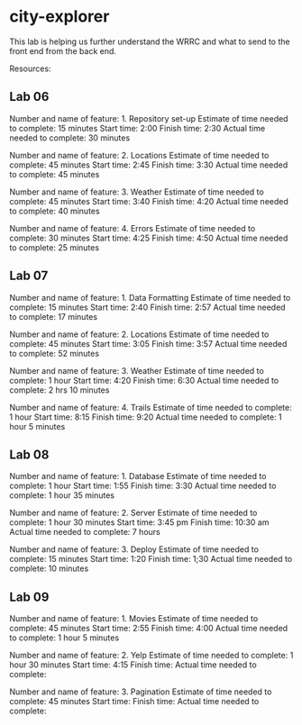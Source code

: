 # city-explorer
This lab is helping us further understand the WRRC and what to send to the front end from the back end.

Resources:

## Lab 06
Number and name of feature: 1. Repository set-up
Estimate of time needed to complete: 15 minutes
Start time: 2:00
Finish time: 2:30
Actual time needed to complete: 30 minutes

Number and name of feature: 2. Locations
Estimate of time needed to complete:  45 minutes
Start time: 2:45
Finish time: 3:30
Actual time needed to complete: 45 minutes

Number and name of feature: 3. Weather
Estimate of time needed to complete:  45 minutes
Start time: 3:40
Finish time: 4:20
Actual time needed to complete: 40 minutes

Number and name of feature: 4. Errors
Estimate of time needed to complete:  30 minutes
Start time: 4:25
Finish time: 4:50
Actual time needed to complete: 25 minutes

## Lab 07
Number and name of feature: 1. Data Formatting
Estimate of time needed to complete: 15 minutes
Start time: 2:40
Finish time: 2:57
Actual time needed to complete: 17 minutes

Number and name of feature: 2. Locations
Estimate of time needed to complete:  45 minutes
Start time: 3:05
Finish time: 3:57
Actual time needed to complete: 52 minutes

Number and name of feature: 3. Weather
Estimate of time needed to complete: 1 hour
Start time: 4:20
Finish time: 6:30
Actual time needed to complete: 2 hrs 10 minutes

Number and name of feature: 4. Trails
Estimate of time needed to complete: 1 hour
Start time: 8:15
Finish time: 9:20
Actual time needed to complete: 1 hour 5 minutes

## Lab 08
Number and name of feature: 1. Database
Estimate of time needed to complete: 1 hour
Start time: 1:55
Finish time: 3:30
Actual time needed to complete: 1 hour 35 minutes

Number and name of feature: 2. Server
Estimate of time needed to complete:  1 hour 30 minutes
Start time: 3:45 pm
Finish time: 10:30 am
Actual time needed to complete: 7 hours

Number and name of feature: 3. Deploy
Estimate of time needed to complete: 15 minutes
Start time: 1:20
Finish time: 1;30
Actual time needed to complete: 10 minutes

## Lab 09

Number and name of feature: 1. Movies
Estimate of time needed to complete: 45 minutes
Start time: 2:55
Finish time: 4:00
Actual time needed to complete: 1 hour 5 minutes

Number and name of feature: 2. Yelp
Estimate of time needed to complete:  1 hour 30 minutes
Start time: 4:15
Finish time: 
Actual time needed to complete: 

Number and name of feature: 3. Pagination
Estimate of time needed to complete: 45 minutes
Start time: 
Finish time: 
Actual time needed to complete: 




